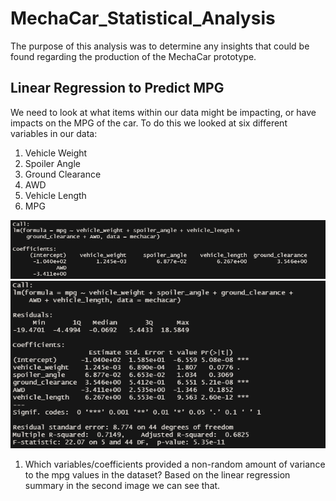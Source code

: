 # MechaCar_Statistical_Analysis

The purpose of this analysis was to determine any insights that could be found regarding the production of the MechaCar prototype.

## Linear Regression to Predict MPG

We need to look at what items within our data might be impacting, or have impacts on the MPG of the car. 
To do this we looked at six different variables in our data:

1. Vehicle Weight
2. Spoiler Angle
3. Ground Clearance
4. AWD
5. Vehicle Length
6. MPG

![This is an image](https://github.com/Bren42/MechaCar_Statistical_Analysis/blob/main/images/mecha_LM.png)
![This is an image](https://github.com/Bren42/MechaCar_Statistical_Analysis/blob/main/images/mecha_lm_summary.png)

1. Which variables/coefficients provided a non-random amount of variance to the mpg values in the dataset?
Based on the linear regression summary in the second image we can see that.
